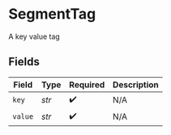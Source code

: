 # SegmentTag

A key value tag


## Fields

| Field              | Type               | Required           | Description        |
| ------------------ | ------------------ | ------------------ | ------------------ |
| `key`              | *str*              | :heavy_check_mark: | N/A                |
| `value`            | *str*              | :heavy_check_mark: | N/A                |